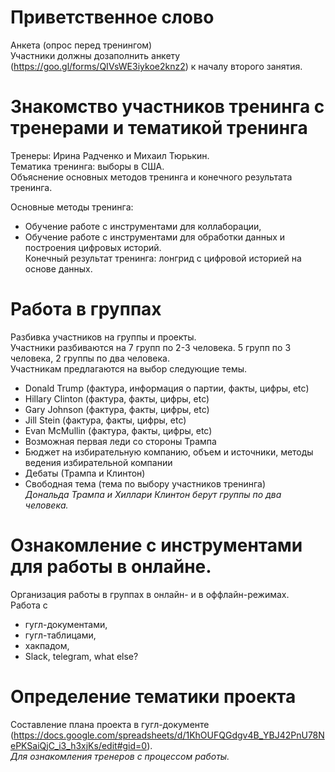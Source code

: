 # Приветственное слово
Анкета (опрос перед тренингом)     
Участники должны дозаполнить анкету (https://goo.gl/forms/QIVsWE3iykoe2knz2) к началу второго занятия.    

# Знакомство участников тренинга с тренерами и тематикой тренинга
Тренеры: Ирина Радченко и Михаил Тюрькин.     
Тематика тренинга: выборы в США.        
Объяснение основных методов тренинга и конечного результата тренинга.        
    
Основные методы тренинга: 
*	Обучение работе с инструментами для коллаборации,
*	Обучение работе с инструментами для обработки данных и построения цифровых историй.    
Конечный результат тренинга: лонгрид с цифровой историей на основе данных.    

# Работа в группах
Разбивка участников на группы и проекты.        
Участники разбиваются на 7 групп по 2-3 человека. 5 групп по 3 человека, 2 группы по два человека.     
Участникам предлагаются на выбор следующие темы.       
*	Donald Trump (фактура, информация о партии, факты, цифры, etc)
*	Hillary Clinton (фактура, факты, цифры, etc)
* Gary Johnson (фактура, факты, цифры, etc)
*	Jill Stein (фактура, факты, цифры, etc)
*	Evan McMullin (фактура, факты, цифры, etc)
*	Возможная первая леди со стороны Трампа
*	Бюджет на избирательную компанию, объем и источники, методы ведения избирательной компании
*	Дебаты (Трампа и Клинтон)
*	Свободная тема (тема по выбору участников тренинга)    
_Дональда Трампа и Хиллари Клинтон берут группы по два человека._

# Ознакомление с инструментами для работы в онлайне.     
Организация работы в группах в онлайн- и в оффлайн-режимах.          
Работа с 
*	гугл-документами, 
*	гугл-таблицами, 
*	хакпадом, 
*	Slack, telegram, what else?

# Определение тематики проекта

Составление плана проекта в гугл-документе (https://docs.google.com/spreadsheets/d/1KhOUFQGdgv4B_YBJ42PnU78NePKSaiQjC_i3_h3xjKs/edit#gid=0).     
_Для ознакомления тренеров с процессом работы._

